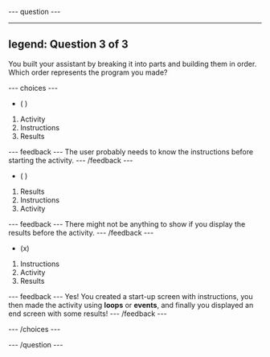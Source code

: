 
--- question ---

---
legend: Question 3 of 3
---

You built your assistant by breaking it into parts and building them in order. Which order represents the program you made?

--- choices ---

- ( ) 

1. Activity
2. Instructions
3. Results

  --- feedback ---
The user probably needs to know the instructions before starting the activity.
  --- /feedback ---

- ( ) 

1. Results
2. Instructions
3. Activity

  --- feedback ---
There might not be anything to show if you display the results before the activity.
  --- /feedback ---

- (x) 

1. Instructions
2. Activity
3. Results

  --- feedback ---
Yes! You created a start-up screen with instructions, you then made the activity using **loops** or **events**, and finally you displayed an end screen with some results!
  --- /feedback ---

--- /choices ---

--- /question ---
